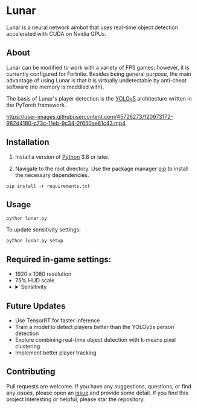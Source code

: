 # Lunar
Lunar is a neural network aimbot that uses real-time object detection accelerated with CUDA on Nvidia GPUs.

## About

Lunar can be modified to work with a variety of FPS games; however, it is currently configured for Fortnite. Besides being general purpose, the main advantage of using Lunar is that it is virtually undetectable by anti-cheat software (no memory is meddled with).

The basis of Lunar's player detection is the [YOLOv5](https://github.com/ultralytics/yolov5) architecture written in the PyTorch framework.

https://user-images.githubusercontent.com/45726273/120973172-982d4180-c73c-11eb-9c34-2f650ae81c43.mp4

## Installation

1. Install a version of [Python](https://www.python.org/downloads/) 3.8 or later.

2. Navigate to the root directory. Use the package manager [pip](https://pip.pypa.io/en/stable/) to install the necessary dependencies.

```
pip install -r requirements.txt
```

## Usage
```           
python lunar.py
```
To update sensitivity settings:
```           
python lunar.py setup
```

## Required in-game settings:
- 1920 x 1080 resolution
- 75% HUD scale
- <details>
  <summary>Sensitivity</summary>
  Using a very low in-game sensitivity will slow down the aiming (not including the <a href = "https://github.com/zeyad-mansour/Lunar/blob/518a9ccd3c41c2327ff789a9f8755ef66362ee70/lib/aimbot.py#L78">mouse_delay</a> constant). For example, an x and y axis sensitivity of 1.0 can take about 20 miliseconds to move 300 pixels in the game. However, with an in-game sensitivity of 5 or 10, the interpolation time is negligible.
  </details>

## Future Updates
- Use TensorRT for faster inference
- Train a model to detect players better than the YOLOv5s person detection
- Explore combining real-time object detection with k-means pixel clustering
- Implement better player tracking

## Contributing
Pull requests are welcome. If you have any suggestions, questions, or find any issues, please open an [issue](https://github.com/zeyad-mansour/Lunar/issues) and provide some detail.
If you find this project interesting or helpful, please star the repository.
